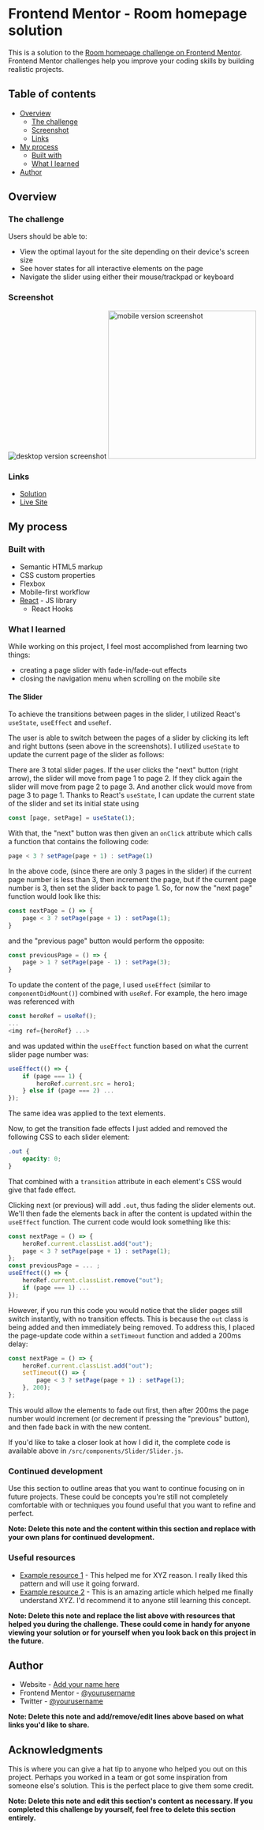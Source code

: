 # Frontend Mentor - Room homepage solution

This is a solution to the [Room homepage challenge on Frontend Mentor](https://www.frontendmentor.io/challenges/room-homepage-BtdBY_ENq). Frontend Mentor challenges help you improve your coding skills by building realistic projects. 

## Table of contents

- [Overview](#overview)
  - [The challenge](#the-challenge)
  - [Screenshot](#screenshot)
  - [Links](#links)
- [My process](#my-process)
  - [Built with](#built-with)
  - [What I learned](#what-i-learned)
- [Author](#author)


## Overview

### The challenge

Users should be able to:

- View the optimal layout for the site depending on their device's screen size
- See hover states for all interactive elements on the page
- Navigate the slider using either their mouse/trackpad or keyboard

### Screenshot

<img src='./src/images/room-desktop-screenshot.png' alt='desktop version screenshot' >
<img src='./src/images/room-mobile-screenshot.png' alt='mobile version screenshot' width='300' >

### Links

- [Solution](https://www.frontendmentor.io/solutions/responsive-homepage-built-with-react-hooks-scss-Bqkg7RoV9)
- [Live Site](https://zethdeluna.github.io/room-homepage/)

## My process

### Built with

- Semantic HTML5 markup
- CSS custom properties
- Flexbox
- Mobile-first workflow
- [React](https://reactjs.org/) - JS library
    - React Hooks

### What I learned

While working on this project, I feel most accomplished from learning two things:
- creating a page slider with fade-in/fade-out effects
- closing the navigation menu when scrolling on the mobile site

#### The Slider
To achieve the transitions between pages in the slider, I utilized React's ```useState```, ```useEffect``` and ```useRef```.

The user is able to switch between the pages of a slider by clicking its left and right buttons (seen above in the screenshots). I utilized ```useState``` to update the current page of the slider as follows:

There are 3 total slider pages. If the user clicks the "next" button (right arrow), the slider will move from page 1 to page 2. If they click again the slider will move from page 2 to page 3. And another click would move from page 3 to page 1. Thanks to React's ```useState```, I can update the current state of the slider and set its initial state using

```javascript
const [page, setPage] = useState(1);
```

With that, the "next" button was then given an ```onClick``` attribute which calls a function that contains the following code:

```javascript
page < 3 ? setPage(page + 1) : setPage(1)
```

In the above code, (since there are only 3 pages in the slider) if the current page number is less than 3, then increment the page, but if the current page number is 3, then set the slider back to page 1. So, for now the "next page" function would look like this:

```javascript
const nextPage = () => {
    page < 3 ? setPage(page + 1) : setPage(1);
}
```

and the "previous page" button would perform the opposite:

```javascript
const previousPage = () => {
    page > 1 ? setPage(page - 1) : setPage(3);
}
```

To update the content of the page, I used ```useEffect``` (similar to ```componentDidMount()```) combined with ```useRef```. For example, the hero image was referenced with

```javascript
const heroRef = useRef();
...
<img ref={heroRef} ...>
```

and was updated within the ```useEffect``` function based on what the current slider page number was:

```javascript
useEffect(() => {
    if (page === 1) {
        heroRef.current.src = hero1;
    } else if (page === 2) ...
});
```

The same idea was applied to the text elements.

Now, to get the transition fade effects I just added and removed the following CSS to each slider element:

```css
.out {
    opacity: 0;
}
```

That combined with a ```transition``` attribute in each element's CSS would give that fade effect.

Clicking next (or previous) will add ```.out```, thus fading the slider elements out. We'll then fade the elements back in after the content is updated within the ```useEffect``` function. The current code would look something like this:

```javascript
const nextPage = () => {
    heroRef.current.classList.add("out");
    page < 3 ? setPage(page + 1) : setPage(1);
};
const previousPage = ... ;
useEffect(() => {
    heroRef.current.classList.remove("out");
    if (page === 1) ...
});
```

However, if you run this code you would notice that the slider pages still switch instantly, with no transition effects. This is because the ```out``` class is being added and then immediately being removed. To address this, I placed the page-update code within a ```setTimeout``` function and added a 200ms delay:

```javascript
const nextPage = () => {
    heroRef.current.classList.add("out");
    setTimeout(() => {
        page < 3 ? setPage(page + 1) : setPage(1);
    }, 200);
};
```

This would allow the elements to fade out first, then after 200ms the page number would increment (or decrement if pressing the "previous" button), and then fade back in with the new content. 

If you'd like to take a closer look at how I did it, the complete code is available above in ```/src/components/Slider/Slider.js```.

### Continued development

Use this section to outline areas that you want to continue focusing on in future projects. These could be concepts you're still not completely comfortable with or techniques you found useful that you want to refine and perfect.

**Note: Delete this note and the content within this section and replace with your own plans for continued development.**

### Useful resources

- [Example resource 1](https://www.example.com) - This helped me for XYZ reason. I really liked this pattern and will use it going forward.
- [Example resource 2](https://www.example.com) - This is an amazing article which helped me finally understand XYZ. I'd recommend it to anyone still learning this concept.

**Note: Delete this note and replace the list above with resources that helped you during the challenge. These could come in handy for anyone viewing your solution or for yourself when you look back on this project in the future.**

## Author

- Website - [Add your name here](https://www.your-site.com)
- Frontend Mentor - [@yourusername](https://www.frontendmentor.io/profile/yourusername)
- Twitter - [@yourusername](https://www.twitter.com/yourusername)

**Note: Delete this note and add/remove/edit lines above based on what links you'd like to share.**

## Acknowledgments

This is where you can give a hat tip to anyone who helped you out on this project. Perhaps you worked in a team or got some inspiration from someone else's solution. This is the perfect place to give them some credit.

**Note: Delete this note and edit this section's content as necessary. If you completed this challenge by yourself, feel free to delete this section entirely.**
